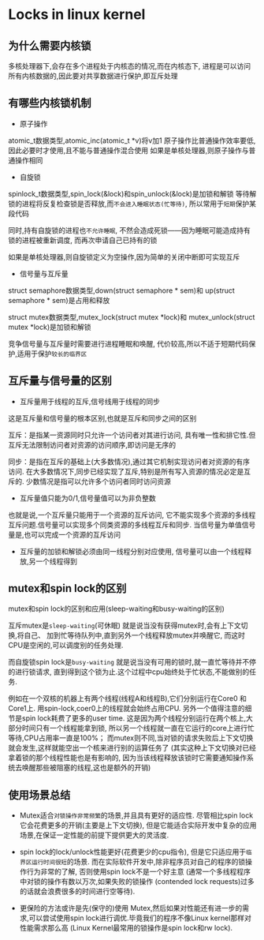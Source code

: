 # Locks in linux kernel

## 为什么需要内核锁

多核处理器下,会存在多个进程处于内核态的情况,而在内核态下,
进程是可以访问所有内核数据的,因此要对共享数据进行保护,即互斥处理

## 有哪些内核锁机制

- 原子操作

atomic_t数据类型,atomic_inc(atomic_t *v)将v加1
原子操作比普通操作效率要低,因此必要时才使用,且不能与普通操作混合使用
如果是单核处理器,则原子操作与普通操作相同

- 自旋锁

spinlock_t数据类型,spin_lock(&lock)和spin_unlock(&lock)是加锁和解锁
等待解锁的进程将反复检查锁是否释放,而`不会进入睡眠状态(忙等待)`,
所以常用于`短期`保护某段代码

同时,持有自旋锁的进程也`不允许睡眠`,
不然会造成死锁——因为睡眠可能造成持有锁的进程被重新调度,
而再次申请自己已持有的锁

如果是单核处理器,则自旋锁定义为空操作,因为简单的关闭中断即可实现互斥

- 信号量与互斥量

struct semaphore数据类型,down(struct semaphore * sem)和
up(struct semaphore * sem)是占用和释放

struct mutex数据类型,mutex_lock(struct mutex *lock)和
mutex_unlock(struct mutex *lock)是加锁和解锁

竞争信号量与互斥量时需要进行进程睡眠和唤醒,
代价较高,所以不适于短期代码保护,适用于保护`较长的临界区`

##  互斥量与信号量的区别

- 互斥量用于线程的互斥,信号线用于线程的同步

这是互斥量和信号量的根本区别,也就是互斥和同步之间的区别

互斥：是指某一资源同时只允许一个访问者对其进行访问,
具有唯一性和排它性.但互斥无法限制访问者对资源的访问顺序,即访问是无序的

同步：是指在互斥的基础上(大多数情况),通过其它机制实现访问者对资源的有序访问.
在大多数情况下,同步已经实现了互斥,特别是所有写入资源的情况必定是互斥的.
少数情况是指可以允许多个访问者同时访问资源

- 互斥量值只能为0/1,信号量值可以为非负整数

也就是说,一个互斥量只能用于一个资源的互斥访问,
它不能实现多个资源的多线程互斥问题.信号量可以实现多个同类资源的多线程互斥和同步.
当信号量为单值信号量是,也可以完成一个资源的互斥访问

- 互斥量的加锁和解锁必须由同一线程分别对应使用,
信号量可以由一个线程释放,另一个线程得到

## mutex和spin lock的区别

mutex和spin lock的区别和应用(sleep-waiting和busy-waiting的区别)

互斥mutex是`sleep-waiting`(可休眠)
就是说当没有获得mutex时,会有上下文切换,将自己、
加到忙等待队列中,直到另外一个线程释放mutex并唤醒它,
而这时CPU是空闲的,可以调度别的任务处理.

而自旋锁spin lock是`busy-waiting`
就是说当没有可用的锁时,就一直忙等待并不停的进行锁请求,
直到得到这个锁为止.这个过程中cpu始终处于忙状态,不能做别的任务.

例如在一个双核的机器上有两个线程(线程A和线程B),它们分别运行在Core0 和Core1上.
用spin-lock,coer0上的线程就会始终占用CPU.
另外一个值得注意的细节是spin lock耗费了更多的user time.
这是因为两个线程分别运行在两个核上,大部分时间只有一个线程能拿到锁,
所以另一个线程就一直在它运行的core上进行忙等待,CPU占用率一直是100%；
而mutex则不同,当对锁的请求失败后上下文切换就会发生,这样就能空出一个核来进行别的运算任务了
(其实这种上下文切换对已经拿着锁的那个线程性能也是有影响的,
因为当该线程释放该锁时它需要通知操作系统去唤醒那些被阻塞的线程,这也是额外的开销)

## 使用场景总结

- Mutex适合`对锁操作非常频繁`的场景,并且具有更好的适应性.
尽管相比spin lock它会花费更多的开销(主要是上下文切换),
但是它能适合实际开发中复杂的应用场景,在保证一定性能的前提下提供更大的灵活度.

- spin lock的lock/unlock性能更好(花费更少的cpu指令),
但是它只适应用于`临界区运行时间很短`的场景.
而在实际软件开发中,除非程序员对自己的程序的锁操作行为非常的了解,
否则使用spin lock不是一个好主意
(通常一个多线程程序中对锁的操作有数以万次,如果失败的锁操作
(contended lock requests)过多的话就会浪费很多的时间进行空等待).

- 更保险的方法或许是先(保守的)使用
Mutex,然后如果对性能还有进一步的需求,可以尝试使用spin
lock进行调优.毕竟我们的程序不像Linux kernel那样对性能需求那么高
(Linux Kernel最常用的锁操作是spin lock和rw lock).
